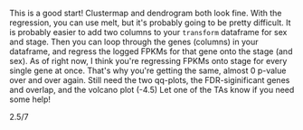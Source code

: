 This is a good start! Clustermap and dendrogram both look fine. With the regression, you can use melt, but it's probably going to be pretty difficult. It is probably easier to add two columns to your `transform` dataframe for sex and stage. Then you can loop through the genes (columns) in your dataframe, and regress the logged FPKMs for that gene onto the stage (and sex). As of right now, I think you're regressing FPKMs onto stage for every single gene at once. That's why you're getting the same, almost 0 p-value over and over again. Still need the two qq-plots, the FDR-siginificant genes and overlap, and the volcano plot (-4.5) Let one of the TAs know if you need some help!

2.5/7
